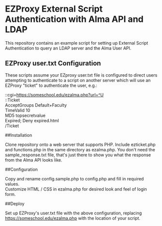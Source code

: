 EZProxy External Script Authentication with Alma API and LDAP
============================================================

This repository contains an example script for setting up External Script Authentication to query an LDAP server and the Alma User API.

## EZProxy user.txt Configuration

These scripts assume your EZproxy user.txt file is configured to direct users
attempting to authenticate to a script on another server which will use an 
EZProxy "ticket" to authenticate the user, e.g.:

::cgi=https://someschool.edu/ezalma.php?url=^U  
::Ticket  
AcceptGroups Default+Faculty  
TimeValid 10  
MD5 topsecretvalue  
Expired; Deny expired.html  
/Ticket  

##Installation

Clone repository onto a web server that supports PHP.  Include ezticket.php and functions.php in the same directory as ezalma.php.  You don't need the sample_response.txt file, that's just there to show you what the response from the Alma API looks like.

##Configuration

Copy and rename config.sample.php to config.php and fill in required values.  
Customize HTML / CSS in ezalma.php for desired look and feel of login form.


##Deploy

Set up EZProxy's user.txt file with the above configuration, replacing https://someschool.edu/ezalma.php with the location of your script.
